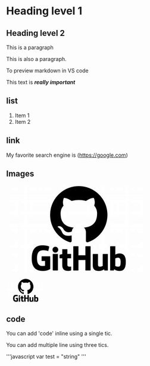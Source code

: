 # Heading level 1
## Heading level 2

This is a paragraph

This is also a paragraph.

To preview markdown in VS code

This text is ***really important***

## list
1. Item 1
2. Item 2

## link

My favorite search engine is (https://google.com)

## Images

![Github Logo](githu.jpg)

<img src="githu.jpg" width="100"/>

## code

You can add 'code' inline using a single tic.

You can add multiple line using three tics.

'''javascript
var test = "string"
'''